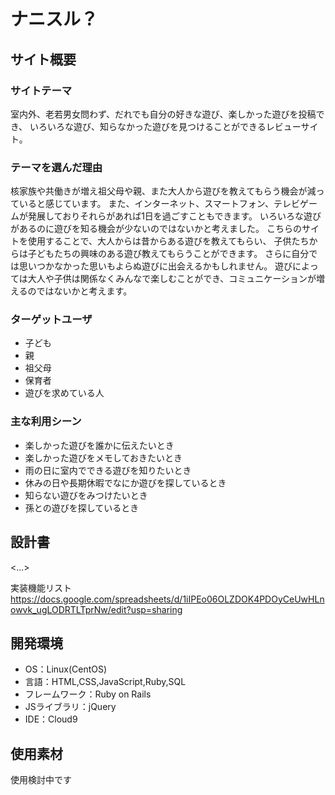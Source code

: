 # ナニスル？

## サイト概要

### サイトテーマ
室内外、老若男女問わず、だれでも自分の好きな遊び、楽しかった遊びを投稿でき、
いろいろな遊び、知らなかった遊びを見つけることができるレビューサイト。

### テーマを選んだ理由
核家族や共働きが増え祖父母や親、また大人から遊びを教えてもらう機会が減っていると感じています。
また、インターネット、スマートフォン、テレビゲームが発展しておりそれらがあれば1日を過ごすこともできます。
いろいろな遊びがあるのに遊びを知る機会が少ないのではないかと考えました。
こちらのサイトを使用することで、大人からは昔からある遊びを教えてもらい、
子供たちからは子どもたちの興味のある遊び教えてもらうことができます。
さらに自分では思いつかなかった思いもよらぬ遊びに出会えるかもしれません。
遊びによっては大人や子供は関係なくみんなで楽しむことができ、コミュニケーションが増えるのではないかと考えます。



### ターゲットユーザ
  - 子ども
  - 親
  - 祖父母
  - 保育者
  - 遊びを求めている人

### 主な利用シーン
  - 楽しかった遊びを誰かに伝えたいとき
  - 楽しかった遊びをメモしておきたいとき
  - 雨の日に室内でできる遊びを知りたいとき
  - 休みの日や長期休暇でなにか遊びを探しているとき
  - 知らない遊びをみつけたいとき
  - 孫との遊びを探しているとき


## 設計書
<...>

実装機能リスト
https://docs.google.com/spreadsheets/d/1iIPEo06OLZDOK4PDOyCeUwHLnowvk_ugLODRTLTprNw/edit?usp=sharing

## 開発環境
- OS：Linux(CentOS)
- 言語：HTML,CSS,JavaScript,Ruby,SQL
- フレームワーク：Ruby on Rails
- JSライブラリ：jQuery
- IDE：Cloud9

## 使用素材
  使用検討中です

